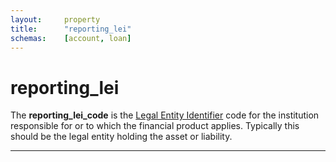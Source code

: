 ```yaml
---
layout:		property
title:		"reporting_lei"
schemas:	[account, loan]
---
```


# reporting_lei
The **reporting_lei_code** is the [Legal Entity Identifier][lei] code for the institution responsible for or to which the financial product applies.
Typically this should be the legal entity holding the asset or liability.

---
[lei]: https://www.gleif.org/
